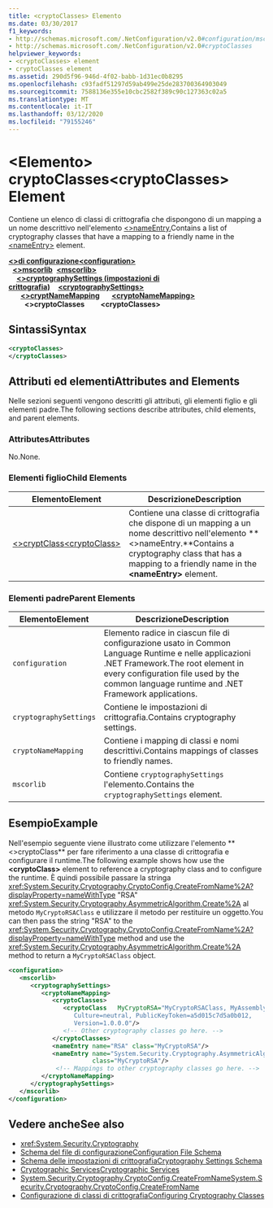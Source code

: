 ```yaml
---
title: <cryptoClasses> Elemento
ms.date: 03/30/2017
f1_keywords:
- http://schemas.microsoft.com/.NetConfiguration/v2.0#configuration/mscorlib/cryptographySettings/cryptoNameMapping/cryptoClasses
- http://schemas.microsoft.com/.NetConfiguration/v2.0#cryptoClasses
helpviewer_keywords:
- <cryptoClasses> element
- cryptoClasses element
ms.assetid: 290d5f96-946d-4f02-babb-1d31ec0b8295
ms.openlocfilehash: c93fadf51297d59ab499e25de283700364903049
ms.sourcegitcommit: 7588136e355e10cbc2582f389c90c127363c02a5
ms.translationtype: MT
ms.contentlocale: it-IT
ms.lasthandoff: 03/12/2020
ms.locfileid: "79155246"
---
```

# <a name="cryptoclasses-element"></a><span data-ttu-id="7e286-102">\<Elemento> cryptoClasses</span><span class="sxs-lookup"><span data-stu-id="7e286-102">\<cryptoClasses> Element</span></span>
<span data-ttu-id="7e286-103">Contiene un elenco di classi di crittografia che dispongono di un mapping a un nome descrittivo nell'elemento [ \<>nameEntry.](nameentry-element.md)</span><span class="sxs-lookup"><span data-stu-id="7e286-103">Contains a list of cryptography classes that have a mapping to a friendly name in the [\<nameEntry>](nameentry-element.md) element.</span></span>  
  
[<span data-ttu-id="7e286-104">**\<>di configurazione**</span><span class="sxs-lookup"><span data-stu-id="7e286-104">**\<configuration>**</span></span>](../configuration-element.md)  
<span data-ttu-id="7e286-105">&nbsp;&nbsp;[**\<>mscorlib**](mscorlib-element-for-cryptography-settings.md)</span><span class="sxs-lookup"><span data-stu-id="7e286-105">&nbsp;&nbsp;[**\<mscorlib>**](mscorlib-element-for-cryptography-settings.md)</span></span>  
<span data-ttu-id="7e286-106">&nbsp;&nbsp;&nbsp;&nbsp;[**\<>cryptographySettings (impostazioni di crittografia)**](cryptographysettings-element.md)</span><span class="sxs-lookup"><span data-stu-id="7e286-106">&nbsp;&nbsp;&nbsp;&nbsp;[**\<cryptographySettings>**](cryptographysettings-element.md)</span></span>  
<span data-ttu-id="7e286-107">&nbsp;&nbsp;&nbsp;&nbsp;&nbsp;&nbsp;[**\<>cryptNameMapping**](cryptonamemapping-element.md)</span><span class="sxs-lookup"><span data-stu-id="7e286-107">&nbsp;&nbsp;&nbsp;&nbsp;&nbsp;&nbsp;[**\<cryptoNameMapping>**](cryptonamemapping-element.md)</span></span>  
<span data-ttu-id="7e286-108">&nbsp;&nbsp;&nbsp;&nbsp;&nbsp;&nbsp;&nbsp;&nbsp;**\<>cryptoClasses**</span><span class="sxs-lookup"><span data-stu-id="7e286-108">&nbsp;&nbsp;&nbsp;&nbsp;&nbsp;&nbsp;&nbsp;&nbsp;**\<cryptoClasses>**</span></span>  
  
## <a name="syntax"></a><span data-ttu-id="7e286-109">Sintassi</span><span class="sxs-lookup"><span data-stu-id="7e286-109">Syntax</span></span>  
  
```xml  
<cryptoClasses>
</cryptoClasses>  
```  
  
## <a name="attributes-and-elements"></a><span data-ttu-id="7e286-110">Attributi ed elementi</span><span class="sxs-lookup"><span data-stu-id="7e286-110">Attributes and Elements</span></span>  
 <span data-ttu-id="7e286-111">Nelle sezioni seguenti vengono descritti gli attributi, gli elementi figlio e gli elementi padre.</span><span class="sxs-lookup"><span data-stu-id="7e286-111">The following sections describe attributes, child elements, and parent elements.</span></span>  
  
### <a name="attributes"></a><span data-ttu-id="7e286-112">Attributes</span><span class="sxs-lookup"><span data-stu-id="7e286-112">Attributes</span></span>  
 <span data-ttu-id="7e286-113">No.</span><span class="sxs-lookup"><span data-stu-id="7e286-113">None.</span></span>  
  
### <a name="child-elements"></a><span data-ttu-id="7e286-114">Elementi figlio</span><span class="sxs-lookup"><span data-stu-id="7e286-114">Child Elements</span></span>  
  
|<span data-ttu-id="7e286-115">Elemento</span><span class="sxs-lookup"><span data-stu-id="7e286-115">Element</span></span>|<span data-ttu-id="7e286-116">Descrizione</span><span class="sxs-lookup"><span data-stu-id="7e286-116">Description</span></span>|  
|-------------|-----------------|  
|[<span data-ttu-id="7e286-117">\<>cryptClass</span><span class="sxs-lookup"><span data-stu-id="7e286-117">\<cryptoClass></span></span>](cryptoclass-element.md)|<span data-ttu-id="7e286-118">Contiene una classe di crittografia che dispone di un mapping a un nome descrittivo nell'elemento \*\* \<>nameEntry.\*\*</span><span class="sxs-lookup"><span data-stu-id="7e286-118">Contains a cryptography class that has a mapping to a friendly name in the **\<nameEntry>** element.</span></span>|  
  
### <a name="parent-elements"></a><span data-ttu-id="7e286-119">Elementi padre</span><span class="sxs-lookup"><span data-stu-id="7e286-119">Parent Elements</span></span>  
  
|<span data-ttu-id="7e286-120">Elemento</span><span class="sxs-lookup"><span data-stu-id="7e286-120">Element</span></span>|<span data-ttu-id="7e286-121">Descrizione</span><span class="sxs-lookup"><span data-stu-id="7e286-121">Description</span></span>|  
|-------------|-----------------|  
|`configuration`|<span data-ttu-id="7e286-122">Elemento radice in ciascun file di configurazione usato in Common Language Runtime e nelle applicazioni .NET Framework.</span><span class="sxs-lookup"><span data-stu-id="7e286-122">The root element in every configuration file used by the common language runtime and .NET Framework applications.</span></span>|  
|`cryptographySettings`|<span data-ttu-id="7e286-123">Contiene le impostazioni di crittografia.</span><span class="sxs-lookup"><span data-stu-id="7e286-123">Contains cryptography settings.</span></span>|  
|`cryptoNameMapping`|<span data-ttu-id="7e286-124">Contiene i mapping di classi e nomi descrittivi.</span><span class="sxs-lookup"><span data-stu-id="7e286-124">Contains mappings of classes to friendly names.</span></span>|  
|`mscorlib`|<span data-ttu-id="7e286-125">Contiene `cryptographySettings` l'elemento.</span><span class="sxs-lookup"><span data-stu-id="7e286-125">Contains the `cryptographySettings` element.</span></span>|  
  
## <a name="example"></a><span data-ttu-id="7e286-126">Esempio</span><span class="sxs-lookup"><span data-stu-id="7e286-126">Example</span></span>  
 <span data-ttu-id="7e286-127">Nell'esempio seguente viene illustrato come utilizzare l'elemento \*\* \<>cryptoClass\*\* per fare riferimento a una classe di crittografia e configurare il runtime.</span><span class="sxs-lookup"><span data-stu-id="7e286-127">The following example shows how use the **\<cryptoClass>** element to reference a cryptography class and to configure the runtime.</span></span> <span data-ttu-id="7e286-128">È quindi possibile passare la stringa <xref:System.Security.Cryptography.CryptoConfig.CreateFromName%2A?displayProperty=nameWithType> "RSA" <xref:System.Security.Cryptography.AsymmetricAlgorithm.Create%2A> al metodo `MyCryptoRSAClass` e utilizzare il metodo per restituire un oggetto.</span><span class="sxs-lookup"><span data-stu-id="7e286-128">You can then pass the string "RSA" to the <xref:System.Security.Cryptography.CryptoConfig.CreateFromName%2A?displayProperty=nameWithType> method and use the <xref:System.Security.Cryptography.AsymmetricAlgorithm.Create%2A> method to return a `MyCryptoRSAClass` object.</span></span>  
  
```xml  
<configuration>  
   <mscorlib>  
      <cryptographySettings>  
         <cryptoNameMapping>  
            <cryptoClasses>  
               <cryptoClass   MyCryptoRSA="MyCryptoRSAClass, MyAssembly  
                  Culture=neutral, PublicKeyToken=a5d015c7d5a0b012,  
                  Version=1.0.0.0"/>  
               <!-- Other cryptography classes go here. -->  
            </cryptoClasses>  
            <nameEntry name="RSA" class="MyCryptoRSA"/>  
            <nameEntry name="System.Security.Cryptography.AsymmetricAlgorithm"  
                       class="MyCryptoRSA"/>  
             <!-- Mappings to other cryptography classes go here. -->  
         </cryptoNameMapping>  
      </cryptographySettings>  
   </mscorlib>  
</configuration>  
```  
  
## <a name="see-also"></a><span data-ttu-id="7e286-129">Vedere anche</span><span class="sxs-lookup"><span data-stu-id="7e286-129">See also</span></span>

- <xref:System.Security.Cryptography>
- [<span data-ttu-id="7e286-130">Schema del file di configurazione</span><span class="sxs-lookup"><span data-stu-id="7e286-130">Configuration File Schema</span></span>](../index.md)
- [<span data-ttu-id="7e286-131">Schema delle impostazioni di crittografia</span><span class="sxs-lookup"><span data-stu-id="7e286-131">Cryptography Settings Schema</span></span>](index.md)
- [<span data-ttu-id="7e286-132">Cryptographic Services</span><span class="sxs-lookup"><span data-stu-id="7e286-132">Cryptographic Services</span></span>](../../../../standard/security/cryptographic-services.md)
- [<span data-ttu-id="7e286-133">System.Security.Cryptography.CryptoConfig.CreateFromName</span><span class="sxs-lookup"><span data-stu-id="7e286-133">System.Security.Cryptography.CryptoConfig.CreateFromName</span></span>](xref:System.Security.Cryptography.CryptoConfig.CreateFromName%2A)
- [<span data-ttu-id="7e286-134">Configurazione di classi di crittografia</span><span class="sxs-lookup"><span data-stu-id="7e286-134">Configuring Cryptography Classes</span></span>](../../configure-cryptography-classes.md)
